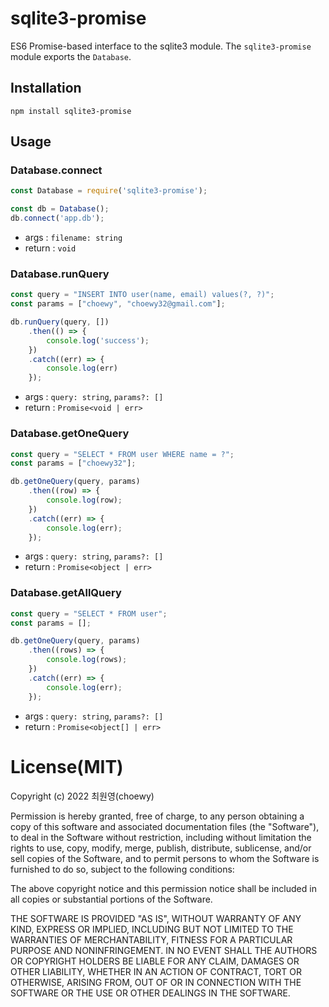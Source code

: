 # sqlite3-promise

ES6 Promise-based interface to the sqlite3 module. The `sqlite3-promise` module exports the `Database`.

## Installation

```
npm install sqlite3-promise
```

## Usage

### Database.connect

```js
const Database = require('sqlite3-promise');

const db = Database();
db.connect('app.db');
```

- args : `filename: string`
- return : `void`

### Database.runQuery

```js
const query = "INSERT INTO user(name, email) values(?, ?)";
const params = ["choewy", "choewy32@gmail.com"];

db.runQuery(query, [])
    .then(() => {
        console.log('success');
    })
    .catch((err) => {
        console.log(err)
    });
```

- args : `query: string`, `params?: []`
- return : `Promise<void | err>`

### Database.getOneQuery

```js
const query = "SELECT * FROM user WHERE name = ?";
const params = ["choewy32"];

db.getOneQuery(query, params)
    .then((row) => {
        console.log(row);
    })
    .catch((err) => {
        console.log(err);
    });
```

- args : `query: string`, `params?: []`
- return : `Promise<object | err>`

### Database.getAllQuery

```js
const query = "SELECT * FROM user";
const params = [];

db.getOneQuery(query, params)
    .then((rows) => {
        console.log(rows);
    })
    .catch((err) => {
        console.log(err);
    });
```

- args : `query: string`, `params?: []`
- return : `Promise<object[] | err>`

# License(MIT)

Copyright (c) 2022 최원영(choewy)

Permission is hereby granted, free of charge, to any person obtaining a copy
of this software and associated documentation files (the "Software"), to deal
in the Software without restriction, including without limitation the rights
to use, copy, modify, merge, publish, distribute, sublicense, and/or sell
copies of the Software, and to permit persons to whom the Software is
furnished to do so, subject to the following conditions:

The above copyright notice and this permission notice shall be included in all
copies or substantial portions of the Software.

THE SOFTWARE IS PROVIDED "AS IS", WITHOUT WARRANTY OF ANY KIND, EXPRESS OR
IMPLIED, INCLUDING BUT NOT LIMITED TO THE WARRANTIES OF MERCHANTABILITY,
FITNESS FOR A PARTICULAR PURPOSE AND NONINFRINGEMENT. IN NO EVENT SHALL THE
AUTHORS OR COPYRIGHT HOLDERS BE LIABLE FOR ANY CLAIM, DAMAGES OR OTHER
LIABILITY, WHETHER IN AN ACTION OF CONTRACT, TORT OR OTHERWISE, ARISING FROM,
OUT OF OR IN CONNECTION WITH THE SOFTWARE OR THE USE OR OTHER DEALINGS IN THE
SOFTWARE.
